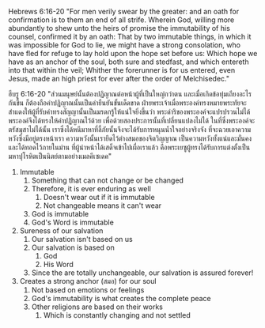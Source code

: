 Hebrews 6:16-20 "For men verily swear by the greater: and an oath for confirmation is to them an end of all strife. Wherein God, willing more abundantly to shew unto the heirs of promise the immutability of his counsel, confirmed it by an oath: That by two immutable things, in which it was impossible for God to lie, we might have a strong consolation, who have fled for refuge to lay hold upon the hope set before us: Which hope we have as an anchor of the soul, both sure and stedfast, and which entereth into that within the veil; Whither the forerunner is for us entered, even Jesus, made an high priest for ever after the order of Melchisedec."

ฮีบรู 6:16-20 "ส่วนมนุษย์นั้นต้องปฏิญาณต่อหน้าผู้ที่เป็นใหญ่กว่าตน และเมื่อเกิดข้อทุ่มเถียงอะไรกันขึ้น ก็ต้องถือคำปฏิญาณนั้นเป็นคำยืนยันขั้นเด็ดขาด ฝ่ายพระเจ้าเมื่อพระองค์ทรงหมายพระทัยจะสำแดงให้ผู้ที่รับคำทรงสัญญานั้นเป็นมรดกรู้ให้แน่ใจยิ่งขึ้นว่า พระดำริของพระองค์จะแปรปรวนไม่ได้ พระองค์จึงได้ทรงให้คำปฏิญาณไว้ด้วย เพื่อด้วยสองประการนั้นที่เปลี่ยนแปลงไม่ได้ ในที่ซึ่งพระองค์จะตรัสมุสาไม่ได้นั้น เราซึ่งได้หนีมาหาที่ลี้ภัยนั้นจึงจะได้รับการหนุนน้ำใจอย่างจริงจัง ที่จะฉวยเอาความหวังซึ่งมีอยู่ตรงหน้าเรา ความหวังนั้นเรายึดไว้ต่างสมอของจิตวิญญาณ เป็นความหวังทั้งแน่และมั่นคง และได้ทอดไว้ภายในม่าน ที่ผู้นำหน้าได้เสด็จเข้าไปเผื่อเราแล้ว คือพระเยซูผู้ทรงได้รับการแต่งตั้งเป็นมหาปุโรหิตเป็นนิตย์ตามอย่างเมลคีเซเดค"

1. Immutable
   1. Something that can not change or be changed
   2. Therefore, it is ever enduring as well
      1. Doesn't wear out if it is immutable
      2. Not changeable means it can't wear
   3. God is immutable
   4. God's Word is immutable
2. Sureness of our salvation
   1. Our salvation isn't based on us
   2. Our salvation is based on
      1. God
      2. His Word
   3. Since the are totally unchangeable, our salvation is assured forever!
3. Creates a strong anchor (สมอ) for our soul
   1. Not based on emotions or feelings
   2. God's immutability is what creates the complete peace
   3. Other religions are based on their works
      1. Which is constantly changing and not settled